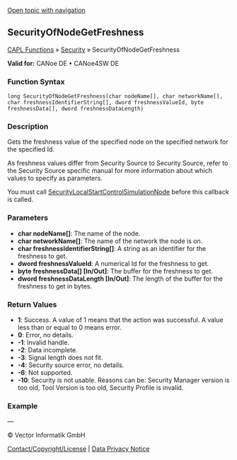 [Open topic with navigation](../../../../../CANoeDEFamily.htm#Topics/CAPLFunctions/Security/Functions/CAPLfunctionSecurityOfNodeGetFreshness.md)

## SecurityOfNodeGetFreshness

[CAPL Functions](../../CAPLfunctions.md) » [Security](../CAPLFunctionsSecurityOverview.md) » SecurityOfNodeGetFreshness

**Valid for:** CANoe DE • CANoe4SW DE

### Function Syntax

```
long SecurityOfNodeGetFreshness(char nodeName[], char networkName[], char freshnessIdentifierString[], dword freshnessValueId, byte freshnessData[], dword freshnessDataLength)
```

### Description

Gets the freshness value of the specified node on the specified network for the specified Id.

As freshness values differ from Security Source to Security Source, refer to the Security Source specific manual for more information about which values to specify as parameters.

You must call [SecurityLocalStartControlSimulationNode](CAPLfunctionSecurityLocalStartControlSimulationNode.md) before this callback is called.

### Parameters

- **char nodeName[]**: The name of the node.
- **char networkName[]**: The name of the network the node is on.
- **char freshnessIdentifierString[]**: A string as an identifier for the freshness to get.
- **dword freshnessValueId**: A numerical Id for the freshness to get.
- **byte freshnessData[] [In/Out]**: The buffer for the freshness to get.
- **dword freshnessDataLength [In/Out]**: The length of the buffer for the freshness to get in bytes.

### Return Values

- **1**: Success. A value of 1 means that the action was successful. A value less than or equal to 0 means error.
- **0**: Error, no details.
- **-1**: Invalid handle.
- **-2**: Data incomplete.
- **-3**: Signal length does not fit.
- **-4**: Security source error, no details.
- **-6**: Not supported.
- **-10**: Security is not usable. Reasons can be: Security Manager version is too old, Tool Version is too old, Security Profile is invalid.

### Example

—

© Vector Informatik GmbH

[Contact/Copyright/License](../../../Shared/ContactCopyrightLicense.md) | [Data Privacy Notice](https://www.vector.com/int/en/company/get-info/privacy-policy/)
